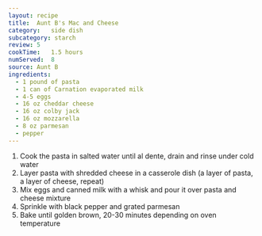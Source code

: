 ```yaml
---
layout: recipe
title:	Aunt B's Mac and Cheese
category:	side dish					
subcategory: starch
review:	5
cookTime:	1.5 hours
numServed:	8
source:	Aunt B
ingredients:
  - 1 pound of pasta
  - 1 can of Carnation evaporated milk
  - 4-5 eggs
  - 16 oz cheddar cheese
  - 16 oz colby jack
  - 16 oz mozzarella
  - 8 oz parmesan
  - pepper
---
```


1. Cook the pasta in salted water until al dente, drain and rinse under cold water
2. Layer pasta with shredded cheese in a casserole dish (a layer of pasta, a layer of cheese, repeat)
3. Mix eggs and canned milk with a whisk and pour it over pasta and cheese mixture
4. Sprinkle with black pepper and grated parmesan
5. Bake until golden brown, 20-30 minutes depending on oven temperature

